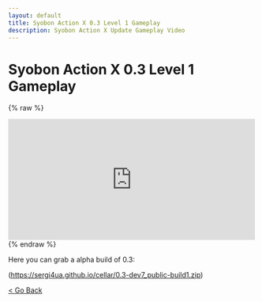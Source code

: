 ```yaml
---
layout: default
title: Syobon Action X 0.3 Level 1 Gameplay
description: Syobon Action X Update Gameplay Video
---
```


# Syobon Action X 0.3 Level 1 Gameplay

{% raw %}
<iframe src="https://widgets.gamejolt.com/package/v1?key=AFCordRM" frameborder="0" width="500" height="245"></iframe>
{% endraw %}

Here you can grab a alpha build of 0.3:

(https://sergi4ua.github.io/cellar/0.3-dev7_public-build1.zip)

[< Go Back](https://sergi4ua.github.io)